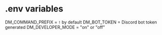# .env variables
DM_COMMAND_PREFIX = `!` by default
DM_BOT_TOKEN = Discord bot token generated
DM_DEVELOPER_MODE = "on" or "off"